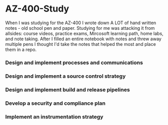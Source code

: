 # AZ-400-Study
When I was studying for the AZ-400 I wrote down A LOT of hand written notes - old school pen and paper. 
Studying for me was attacking it from allsides: course videos, practice exams, Mircosoft learning path, home labs, and note taking. 
After I filled an entire notebook with notes and threw away multiple pens I thought I'd take the notes that helped the most and place them in a repo. 

### Design and implement processes and communications 
### Design and implement a source control strategy 
### Design and implement build and release pipelines 
### Develop a security and compliance plan 
### Implement an instrumentation strategy
